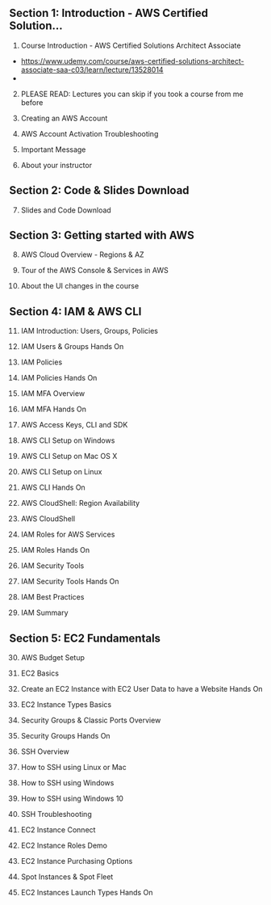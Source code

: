 ## Section 1: Introduction - AWS Certified Solution...

1. Course Introduction - AWS Certified Solutions Architect Associate
- https://www.udemy.com/course/aws-certified-solutions-architect-associate-saa-c03/learn/lecture/13528014
- 


2. PLEASE READ: Lectures you can skip if you took a course from me before

3. Creating an AWS Account

4. AWS Account Activation Troubleshooting

5. Important Message

6. About your instructor

## Section 2: Code & Slides Download

7. Slides and Code Download

## Section 3: Getting started with AWS

8. AWS Cloud Overview - Regions & AZ

9. Tour of the AWS Console & Services in AWS

10. About the UI changes in the course

## Section 4: IAM & AWS CLI

11. IAM Introduction: Users, Groups, Policies

12. IAM Users & Groups Hands On

13. IAM Policies

14. IAM Policies Hands On

15. IAM MFA Overview

16. IAM MFA Hands On

17. AWS Access Keys, CLI and SDK

18. AWS CLI Setup on Windows

19. AWS CLI Setup on Mac OS X

20. AWS CLI Setup on Linux

21. AWS CLI Hands On

22. AWS CloudShell: Region Availability

23. AWS CloudShell

24. IAM Roles for AWS Services

25. IAM Roles Hands On

26. IAM Security Tools

27. IAM Security Tools Hands On

28. IAM Best Practices

29. IAM Summary

## Section 5: EC2 Fundamentals

30. AWS Budget Setup

31. EC2 Basics

32. Create an EC2 Instance with EC2 User Data to have a Website Hands On

33. EC2 Instance Types Basics

34. Security Groups & Classic Ports Overview

35. Security Groups Hands On

36. SSH Overview

37. How to SSH using Linux or Mac

38. How to SSH using Windows

39. How to SSH using Windows 10

40. SSH Troubleshooting

41. EC2 Instance Connect

42. EC2 Instance Roles Demo

43. EC2 Instance Purchasing Options

44. Spot Instances & Spot Fleet

45. EC2 Instances Launch Types Hands On
